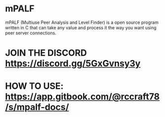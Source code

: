 # mPALF
mPALF (Multiuse Peer Analysis and Level Finder) is a open source program written in C that can take any value and process it the way you want using peer server connections.
# JOIN THE DISCORD https://discord.gg/5GxGvnsy3y
# HOW TO USE: https://app.gitbook.com/@rccraft78/s/mpalf-docs/
